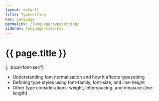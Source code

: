 ```yaml
---
layout: default
title: Typesetting
nav: Language
permalink: /language/typesetting/
sidenav: language-side-nav
---
```

# {{ page.title }}
{: .bixal-font-serif}

- Understanding font normalization and how it affects typesetting
- Defining type styles using font-family, font-size, and line-height
- Other type considerations: weight, letterspacing, and measure (line-length)